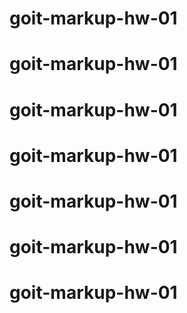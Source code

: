 # goit-markup-hw-01
# goit-markup-hw-01
# goit-markup-hw-01
# goit-markup-hw-01
# goit-markup-hw-01
# goit-markup-hw-01
# goit-markup-hw-01
